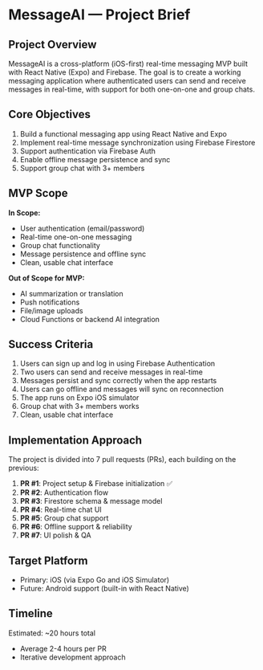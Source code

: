 # MessageAI — Project Brief

## Project Overview
MessageAI is a cross-platform (iOS-first) real-time messaging MVP built with React Native (Expo) and Firebase. The goal is to create a working messaging application where authenticated users can send and receive messages in real-time, with support for both one-on-one and group chats.

## Core Objectives
1. Build a functional messaging app using React Native and Expo
2. Implement real-time message synchronization using Firebase Firestore
3. Support authentication via Firebase Auth
4. Enable offline message persistence and sync
5. Support group chat with 3+ members

## MVP Scope
**In Scope:**
- User authentication (email/password)
- Real-time one-on-one messaging
- Group chat functionality
- Message persistence and offline sync
- Clean, usable chat interface

**Out of Scope for MVP:**
- AI summarization or translation
- Push notifications
- File/image uploads
- Cloud Functions or backend AI integration

## Success Criteria
1. Users can sign up and log in using Firebase Authentication
2. Two users can send and receive messages in real-time
3. Messages persist and sync correctly when the app restarts
4. Users can go offline and messages will sync on reconnection
5. The app runs on Expo iOS simulator
6. Group chat with 3+ members works
7. Clean, usable chat interface

## Implementation Approach
The project is divided into 7 pull requests (PRs), each building on the previous:
1. **PR #1**: Project setup & Firebase initialization ✅
2. **PR #2**: Authentication flow
3. **PR #3**: Firestore schema & message model
4. **PR #4**: Real-time chat UI
5. **PR #5**: Group chat support
6. **PR #6**: Offline support & reliability
7. **PR #7**: UI polish & QA

## Target Platform
- Primary: iOS (via Expo Go and iOS Simulator)
- Future: Android support (built-in with React Native)

## Timeline
Estimated: ~20 hours total
- Average 2-4 hours per PR
- Iterative development approach

